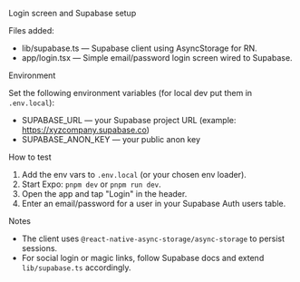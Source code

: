 Login screen and Supabase setup

Files added:

- lib/supabase.ts — Supabase client using AsyncStorage for RN.
- app/login.tsx — Simple email/password login screen wired to Supabase.

Environment

Set the following environment variables (for local dev put them in `.env.local`):

- SUPABASE_URL — your Supabase project URL (example: https://xyzcompany.supabase.co)
- SUPABASE_ANON_KEY — your public anon key

How to test

1. Add the env vars to `.env.local` (or your chosen env loader).
2. Start Expo: `pnpm dev` or `pnpm run dev`.
3. Open the app and tap "Login" in the header.
4. Enter an email/password for a user in your Supabase Auth users table.

Notes

- The client uses `@react-native-async-storage/async-storage` to persist sessions.
- For social login or magic links, follow Supabase docs and extend `lib/supabase.ts` accordingly.
